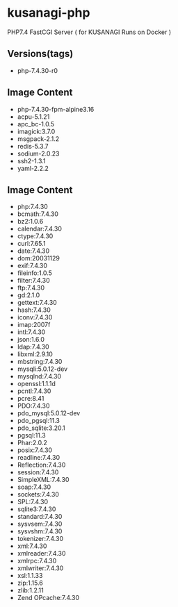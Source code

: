 # kusanagi-php
PHP7.4 FastCGI Server ( for KUSANAGI Runs on Docker )

## Versions(tags)
- php-7.4.30-r0

## Image Content
- php-7.4.30-fpm-alpine3.16
- acpu-5.1.21
- apc_bc-1.0.5
- imagick:3.7.0
- msgpack-2.1.2
- redis-5.3.7
- sodium-2.0.23
- ssh2-1.3.1
- yaml-2.2.2

## Image Content
- php:7.4.30
- bcmath:7.4.30
- bz2:1.0.6
- calendar:7.4.30
- ctype:7.4.30
- curl:7.65.1
- date:7.4.30
- dom:20031129
- exif:7.4.30
- fileinfo:1.0.5
- filter:7.4.30
- ftp:7.4.30
- gd:2.1.0
- gettext:7.4.30
- hash:7.4.30
- iconv:7.4.30
- imap:2007f
- intl:7.4.30
- json:1.6.0
- ldap:7.4.30
- libxml:2.9.10
- mbstring:7.4.30
- mysqli:5.0.12-dev
- mysqlnd:7.4.30
- openssl:1.1.1d
- pcntl:7.4.30
- pcre:8.41
- PDO:7.4.30
- pdo_mysql:5.0.12-dev
- pdo_pgsql:11.3
- pdo_sqlite:3.20.1
- pgsql:11.3
- Phar:2.0.2
- posix:7.4.30
- readline:7.4.30
- Reflection:7.4.30
- session:7.4.30
- SimpleXML:7.4.30
- soap:7.4.30
- sockets:7.4.30
- SPL:7.4.30
- sqlite3:7.4.30
- standard:7.4.30
- sysvsem:7.4.30
- sysvshm:7.4.30
- tokenizer:7.4.30
- xml:7.4.30
- xmlreader:7.4.30
- xmlrpc:7.4.30
- xmlwriter:7.4.30
- xsl:1.1.33
- zip:1.15.6
- zlib:1.2.11
- Zend OPcache:7.4.30

